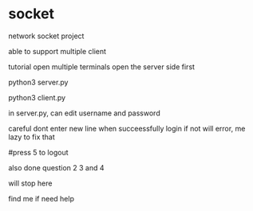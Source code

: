 # socket
network socket project

able to support multiple client

tutorial
open multiple terminals
open the server side first

python3 server.py

python3 client.py


in server.py, can edit username and password

careful dont enter new line when succeessfully login 
if not will error, me lazy to fix that

#press 5 to logout


also done question 2 3 and 4

will stop here

find me if need help
